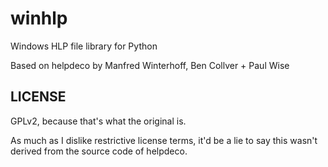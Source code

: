 # winhlp

Windows HLP file library for Python

Based on helpdeco by Manfred Winterhoff, Ben Collver + Paul Wise

## LICENSE

GPLv2, because that's what the original is.

As much as I dislike restrictive license terms, it'd be a lie to say this wasn't
derived from the source code of helpdeco.

